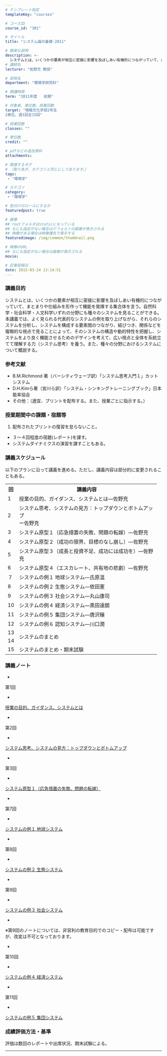 ```yaml
---
# テンプレート指定
templateKey: "courses"

# コースID
course_id: "301"

# タイトル
title: "システム論の基礎-2011"

# 簡単な説明
description: >-
  システムとは、いくつかの要素が相互に密接に影響を及ぼしあい有機的につながっていて、まとまりや仕組みを形作って機能を発揮する集合体を言う。自然科学・社会科学・人文科学いずれの分野にも種々のシステムを見ることができる。本講義では、よく見られる代表的なシステムの例を取り上げながら、それらのシステムを分析し、システムを構成する要素間のつながり、結びつき、関係などを複眼的な視点で見ることによって、そのシステ ...
# 講師名
lecturer: "佐野充 教授"

# 部局名
department: "環境学研究科"

# 開講時限
term: "2011年度	前期"

# 対象者、単位数、授業回数
target: "情報文化学部2年生
2単位、週1回全15回"

# 授業回数
classes: ""

# 単位数
credit: ""

# pdfなどの追加資料
attachments:

# 関連するタグ
# （取り急ぎ、カテゴリと同じにしてあります。）
tags:
 - "環境学"

# カテゴリ
category:
 - "環境学"

# 色付けのロールにするか
featuredpost: true

# 画像
## rootフォルダはstaticになっている
## なにも指定がない場合はデフォルトの画像が表示される
## 映像がある場合は映像優先で表示する
featuredimage: /img/common/thumbnail.png

# 映像のURL
## なにも指定がない場合は画像が表示される
movie: 

# 記事投稿日
date: 2015-03-24 13:14:51
---
```


### 講義目的

システムとは、いくつかの要素が相互に密接に影響を及ぼしあい有機的につながっていて、まとまりや仕組みを形作って機能を発揮する集合体を言う。自然科学・社会科学・人文科学いずれの分野にも種々のシステムを見ることができる。本講義では、よく見られる代表的なシステムの例を取り上げながら、それらのシステムを分析し、システムを構成する要素間のつながり、結びつき、関係などを複眼的な視点で見ることによって、そのシステムの構造や動的特性を把握し、システムをより良く機能させるためのデザインを考えて、広い視点と全体を系統立てて理解する力（システム思考）を養う。また、種々の分野におけるシステムについて概説する。










### 参考文献

* B.M.Richmond 著（バーシティウェーブ訳）「システム思考入門１」カットシステム
* D.H.Kimら著（宮川ら訳）「システム・シンキングトレーニングブック」日本能率協会
* その他：（適宜、プリントを配布する。また、授業ごとに指示する。）
### 授業期間中の課題・宿題等

1. 配布されたプリントの復習を怠らないこと。
* ３〜４回程度の宿題(レポート)を課す。
* システムダイナミクスの演習を課すこともある。


<h3>講義スケジュール</h3>
<p>以下のプランに沿って講義を進める。ただし、講義内容は部分的に変更されることもある。</p>



<table class="basic" width="455">
<tr>
<th width="20" class="center">回</th>
<th width="435" class="center">講義内容</th>
</tr>

<tr>
<td width="20" class="center">1</td>
<td width="435">授業の目的、ガイダンス、システムとは—佐野充</td>
</tr>


<tr>
<td width="20" class="center">2</td>
<td width="435">システム思考、システムの見方：トップダウンとボトムアップ<br>ー佐野充</td>
</tr>
<tr>
<td width="20" class="center">3</td>
<td width="435">システム原型１（応急措置の失敗、問題の転嫁）—佐野充</td>
</tr>
<tr>
<td width="20" class="center">4</td>
<td width="435">システム原型２（成功の限界、目標のなし崩し）—佐野充</td>
</tr>
<tr>
<td width="20" class="center">5</td>
<td width="435">
システム原型３（成長と投資不足、成功には成功を）—佐野充</td>
</tr>
<tr>
<td width="20" class="center">6</td>
<td width="435">
システム原型４（エスカレート、共有地の悲劇）—佐野充</td>
</tr>
<tr>
<td width="20" class="center">７</td>
<td width="435">システムの例１ 地球システム—氏原温</td>
</tr>
<tr>
<td width="20" class="center">8</td>
<td width="435">システムの例２ 生態システム—依田憲</td>
</tr>
<tr>
<td width="20" class="center">9</td>
<td width="435">システムの例３ 社会システム—丸山康司</td>
</tr>

<tr>
<td width="20" class="center">10</td>
<td width="435">システムの例４ 経済システム—黒田達朗
</td>
</tr>
<tr>

<td width="20" class="center">11</td>
<td width="435">システムの例５ 集団システム—唐沢穣</td>
</tr>
<tr>
<td width="20" class="center">12</td>
<td width="435">システムの例６ 認知システム—川口潤</td>
</tr>
<tr>
<td width="20" class="center">13</td>
<td width="435" rowspan=2>システムのまとめ</td>
</tr>
<tr>
<td width="20" class="center">14</td>
</tr>
<tr>
<td width="20" class="center">15</td>
<td width="435">システムのまとめ・期末試験</td>
</tr>
</table>










### 講義ノート


-
第1回


-
[授業の目的、ガイダンス、システムとは](http://ocw.nagoya-u.jp/files/301/sano1.pdf) 



-
第2回


-
[システム思考、システムの見方：トップダウンとボトムアップ](http://ocw.nagoya-u.jp/files/301/sano2.pdf) 



-
第3回


-
[システム原型１（応急措置の失敗、問題の転嫁）](http://ocw.nagoya-u.jp/files/301/sano3.pdf) 



-
第7回


-
[システムの例１ 地球システム](http://ocw.nagoya-u.jp/files/301/sano7.pdf) 



-
第8回


-
[システムの例２ 生態システム](http://ocw.nagoya-u.jp/files/301/yoda8.pdf) 



-
第9回


-
[システムの例３ 社会システム](http://ocw.nagoya-u.jp/files/301/maruyama9.pdf) 



-
※第9回のノートについては、非営利の教育目的でのコピー・配布は可能ですが、改変は不可となっております。


-
第10回


-
[システムの例４ 経済システム](http://ocw.nagoya-u.jp/files/301/kuroda10.pdf) 



-
第11回


-
[システムの例５ 集団システム](http://ocw.nagoya-u.jp/files/301/karasawa11.pdf) 








### 成績評価方法・基準

評価は数回のレポートや出席状況、期末試験による。



-----